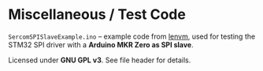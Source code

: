 # Miscellaneous / Test Code

`SercomSPISlaveExample.ino` – example code from [lenvm](https://github.com/lenvm), used for testing the STM32 SPI driver with a **Arduino MKR Zero as SPI slave**.

Licensed under **GNU GPL v3**. See file header for details.

